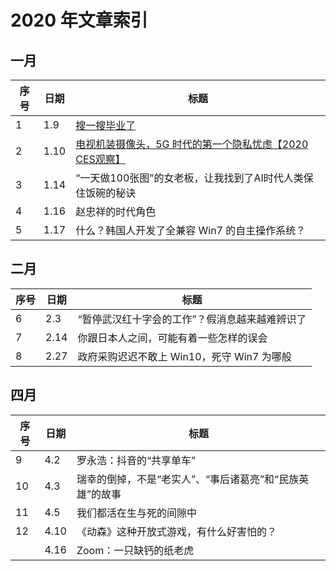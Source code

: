 # 2020 年文章索引

## 一月

| 序号 | 日期 | 标题                                                         |
| ---- | ---- | ------------------------------------------------------------ |
| 1    | 1.9  | [搜一搜毕业了](/2020/0109)                                   |
| 2    | 1.10 | [电视机装摄像头，5G 时代的第一个隐私忧虑【2020 CES观察】](/2020/0110) |
| 3    | 1.14 | “一天做100张图”的女老板，让我找到了AI时代人类保住饭碗的秘诀  |
| 4    | 1.16 | 赵忠祥的时代角色                                             |
| 5    | 1.17 | 什么？韩国人开发了全兼容 Win7 的自主操作系统？               |

## 二月

| 序号 | 日期 | 标题                                           |
| ---- | ---- | ---------------------------------------------- |
| 6    | 2.3  | “暂停武汉红十字会的工作”？假消息越来越难辨识了 |
| 7    | 2.14 | 你跟日本人之间，可能有着一些怎样的误会         |
| 8    | 2.27 | 政府采购迟迟不敢上 Win10，死守 Win7 为哪般     |

## 四月

| 序号 | 日期 | 标题                                                     |
| ---- | ---- | -------------------------------------------------------- |
| 9    | 4.2  | 罗永浩：抖音的“共享单车”                                 |
| 10   | 4.3  | 瑞幸的倒掉，不是“老实人”、“事后诸葛亮”和“民族英雄”的故事 |
| 11   | 4.5  | 我们都活在生与死的间隙中                                 |
| 12   | 4.10 | 《动森》这种开放式游戏，有什么好害怕的？                 |
|      | 4.16 | Zoom：一只缺钙的纸老虎                                   |


